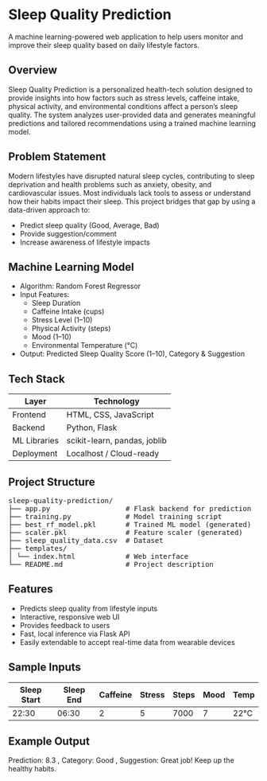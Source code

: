
Sleep Quality Prediction
========================

A machine learning-powered web application to help users monitor and improve their sleep quality based on daily lifestyle factors.

Overview
--------

Sleep Quality Prediction is a personalized health-tech solution designed to provide insights into how factors such as stress levels, caffeine intake, physical activity, and environmental conditions affect a person’s sleep quality. The system analyzes user-provided data and generates meaningful predictions and tailored recommendations using a trained machine learning model.

Problem Statement
-----------------

Modern lifestyles have disrupted natural sleep cycles, contributing to sleep deprivation and health problems such as anxiety, obesity, and cardiovascular issues. Most individuals lack tools to assess or understand how their habits impact their sleep. This project bridges that gap by using a data-driven approach to:

- Predict sleep quality (Good, Average, Bad)
- Provide suggestion/comment
- Increase awareness of lifestyle impacts

Machine Learning Model
----------------------

- Algorithm: Random Forest Regressor
- Input Features:
  - Sleep Duration
  - Caffeine Intake (cups)
  - Stress Level (1–10)
  - Physical Activity (steps)
  - Mood (1–10)
  - Environmental Temperature (°C)
- Output: Predicted Sleep Quality Score (1–10), Category & Suggestion

Tech Stack
----------

Layer         | Technology
------------- | ---------------------------
Frontend      | HTML, CSS, JavaScript
Backend       | Python, Flask
ML Libraries  | scikit-learn, pandas, joblib
Deployment    | Localhost / Cloud-ready

Project Structure
-----------------
<pre>
sleep-quality-prediction/
├── app.py                  # Flask backend for prediction
├── training.py             # Model training script
├── best_rf_model.pkl       # Trained ML model (generated)
├── scaler.pkl              # Feature scaler (generated)
├── sleep_quality_data.csv  # Dataset
├── templates/
│ └── index.html            # Web interface
└── README.md               # Project description
</pre>

Features
--------

- Predicts sleep quality from lifestyle inputs
- Interactive, responsive web UI
- Provides feedback to users
- Fast, local inference via Flask API
- Easily extendable to accept real-time data from wearable devices

Sample Inputs
-------------

Sleep Start | Sleep End | Caffeine | Stress | Steps  | Mood  | Temp
----------- | ----------|----------|--------|--------|------|------
22:30       | 06:30     | 2        | 5      | 7000   | 7    | 22°C

Example Output
--------------
Prediction: 8.3 , 
Category: Good , 
Suggestion: Great job! Keep up the healthy habits.


